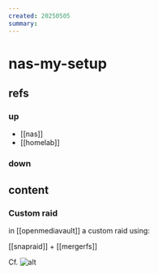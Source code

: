 ```yaml
---
created: 20250505
summary:
---
```


# nas-my-setup

## refs

### up

- [[nas]]
- [[homelab]]

### down

## content

### Custom raid

in [[openmediavault]] a custom raid using:

[[snapraid]] + [[mergerfs]]

Cf. ![alt](https://youtu.be/1Bx08hO0-kk?si=Sz7fPQ75LThH0T-E)
